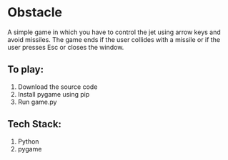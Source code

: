 # Obstacle

A simple game in which you have to control the jet using arrow keys and avoid missiles.
The game ends if the user collides with a missile or if the user presses Esc or closes the window.

## To play:
1. Download the source code
2. Install pygame using pip
3. Run game.py

## Tech Stack:
1. Python
2. pygame
